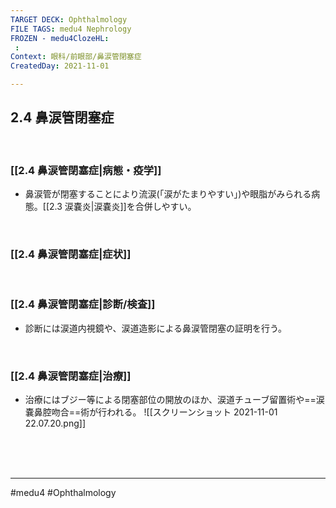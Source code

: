 ```yaml
---
TARGET DECK: Ophthalmology
FILE TAGS: medu4 Nephrology
FROZEN - medu4ClozeHL:
 : 
Context: 眼科/前眼部/鼻涙管閉塞症
CreatedDay: 2021-11-01

---
```


## 2.4 鼻涙管閉塞症

<br>

### [[2.4 鼻涙管閉塞症|病態・疫学]]
* 鼻涙管が閉塞することにより流涙(「涙がたまりやすい」)や眼脂がみられる病態。[[2.3 涙嚢炎|涙嚢炎]]を合併しやすい。

<br>

### [[2.4 鼻涙管閉塞症|症状]]


<br>

### [[2.4 鼻涙管閉塞症|診断/検査]]
* 診断には涙道内視鏡や、涙道造影による鼻涙管閉塞の証明を行う。

<br>

### [[2.4 鼻涙管閉塞症|治療]]
* 治療にはブジー等による閉塞部位の開放のほか、涙道チューブ留置術や==涙嚢鼻腔吻合==術が行われる。
![[スクリーンショット 2021-11-01 22.07.20.png]]
<!--ID: 1636198864691-->


<br><br><br>

---
#medu4 #Ophthalmology 
